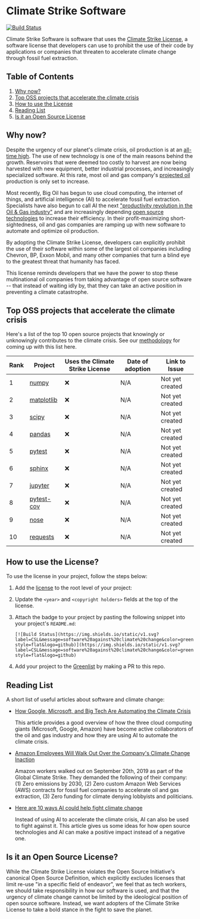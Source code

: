 # Climate Strike Software

[![Build Status](https://img.shields.io/static/v1.svg?label=CSL&message=software%20against%20climate%20change&color=green?style=flat&logo=github)](https://img.shields.io/static/v1.svg?label=CSL&message=software%20against%20climate%20change&color=green?style=flat&logo=github
)

Climate Strike Software is software that uses the [Climate Strike License](LICENSE), a software license that developers can use to prohibit the use of their code by applications or companies that threaten to accelerate climate change through fossil fuel extraction.

## Table of Contents
1. [Why now?](#why-now)
1. [Top OSS projects that accelerate the climate crisis](#top-oss-projects-that-accelerate-the-climate-crisis)
1. [How to use the License](#how-to-use-the-license)
1. [Reading List](#reading-list)
1. [Is it an Open Source License](#is-it-an-open-source-license)

## Why now?
Despite the urgency of our planet's climate crisis, oil production is at an [all-time high](https://www.indexmundi.com/energy/?product=oil&graph=production). The use of new technology is one of the main reasons behind the growth. Reservoirs that were deemed too costly to harvest are now being harvested with new equipment, better industrial processes, and increasingly specialized software. At this rate, most oil and gas company's [projected oil](https://www.theguardian.com/environment/2019/oct/10/oil-firms-barrels-markets) production is only set to increase.

Most recently, Big Oil has begun to use cloud computing, the internet of things, and artificial intelligence (AI) to accelerate fossil fuel extraction. Specialists have also begun to call AI the next ["productivity revolution in the Oil & Gas industry"](https://www.oilandgasiq.com/strategy-management-and-information/news/is-ai-the-next-revolution-for-the-oil-and-gas-industry) and are increasingly depending [open source technologies](https://www.hartenergy.com/exclusives/impact-big-data-open-source-oil-and-gas-29465) to increase their efficiency. In their profit-maximizing short-sightedness, oil and gas companies are ramping up with new software to automate and optimize oil production.

By adopting the Climate Strike License, developers can explicitly prohibit the use of their software within some of the largest oil companies including Chevron, BP, Exxon Mobil, and many other companies that turn a blind eye to the greatest threat that humanity has faced.

This license reminds developers that we have the power to stop these multinational oil companies from taking advantage of open source software -- that instead of waiting idly by, that they can take an active position in preventing a climate catastrophe.

## Top OSS projects that accelerate the climate crisis

Here's a list of the top 10 open source projects that knowingly or unknowingly contributes to the climate crisis. See our [methodology](https://github.com/climate-strike/analysis) for coming up with this list here.

| Rank | Project                                                | Uses the Climate Strike License | Date of adoption | Link to Issue   |
| --- | ---                                                    | ---                             | ---              | ---             |
| 1 | [numpy](https://github.com/numpy/numpy) | :x: | N/A | Not yet created |
| 2 | [matplotlib](https://github.com/matplotlib/matplotlib) | :x: | N/A | Not yet created |
| 3 | [scipy](https://github.com/scipy/scipy) | :x: | N/A | Not yet created |
| 4 | [pandas](https://github.com/pandas-dev/pandas) | :x: | N/A | Not yet created |
| 5 | [pytest](https://github.com/pytest-dev/pytest) | :x: | N/A | Not yet created |
| 6 | [sphinx](https://github.com/sphinx-doc/sphinx) | :x: | N/A | Not yet created |
| 7 | [jupyter](https://github.com/jupyter/jupyter) | :x: | N/A | Not yet created |
| 8 | [pytest-cov](https://github.com/pytest-dev/pytest-cov) | :x: | N/A | Not yet created |
| 9 | [nose](https://github.com/nose-devs/nose) | :x: | N/A | Not yet created |
| 10 | [requests](https://github.com/psf/requests) | :x: | N/A | Not yet created |

## How to use the License?
To use the license in your project, follow the steps below:

1. Add the [license](LICENSE) to the root level of your project:

1. Update the `<year>` and `<copyright holders>` fields at the top of the license.

1. Attach the badge to your project by pasting the following snippet into your project's `README.md`:
    ```
    [![Build Status](https://img.shields.io/static/v1.svg?label=CSL&message=software%20against%20climate%20change&color=green?style=flat&logo=github)](https://img.shields.io/static/v1.svg?label=CSL&message=software%20against%20climate%20change&color=green?style=flat&logo=github)
    ```

1. Add your project to the [Greenlist](greenlist) by making a PR to this repo.

## Reading List
A short list of useful articles about software and climate change:

- [How Google, Microsoft, and Big Tech Are Automating the Climate Crisis](https://gizmodo.com/how-google-microsoft-and-big-tech-are-automating-the-1832790799)

  This article provides a good overview of how the three cloud computing giants (Microsoft, Google, Amazon) have become active collaborators of the oil and gas industry and how they are using AI to automate the climate crisis.

- [Amazon Employees Will Walk Out Over the Company's Climate Change Inaction](https://www.wired.com/story/amazon-walkout-climate-change/)

  Amazon workers walked out on September 20th, 2019 as part of the Global Climate Strike. They demanded the following of their company: (1) Zero emissions by 2030, (2) Zero custom Amazon Web Services (AWS) contracts for fossil fuel companies to accelerate oil and gas extraction, (3) Zero funding for climate denying lobbyists and politicians.

- [Here are 10 ways AI could help fight climate change](https://www.technologyreview.com/s/613838/ai-climate-change-machine-learning/)

  Instead of using AI to accelerate the climate crisis, AI can also be used to fight against it. This article gives us some ideas for how open source technologies and AI can make a positive impact instead of a negative one.

## Is it an Open Source License?

While the Climate Strike License violates the Open Source Initiative's canonical Open Source Definition, which explicitly excludes licenses that limit re-use "in a specific field of endeavor", we feel that as tech workers, we should take responsibility in how our software is used, and that the urgency of climate change cannot be limited by the ideological position of open source software. Instead, we want adopters of the Climate Strike License to take a bold stance in the fight to save the planet.

